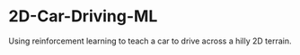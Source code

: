 # 2D-Car-Driving-ML
Using reinforcement learning to teach a car to drive across a hilly 2D terrain.
